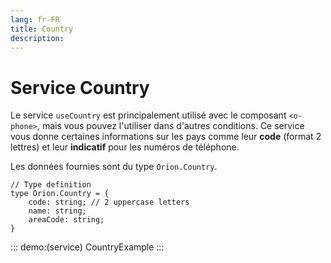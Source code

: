 ```yaml
---
lang: fr-FR
title: Country
description:
---
```


# Service Country

Le service `useCountry` est principalement utilisé avec le composant `<o-phone>`, mais vous pouvez l'utiliser dans d'autres conditions.
Ce service vous donne certaines informations sur les pays comme leur **code** (format 2 lettres) et leur **indicatif** pour les numéros de téléphone.

Les données fournies sont du type `Orion.Country`.

```ts:no-line-numbers
// Type definition
type Orion.Country = {
    code: string; // 2 uppercase letters
    name: string;
    areaCode: string;
}
```

<service-preview />

::: demo:(service)
CountryExample
:::
